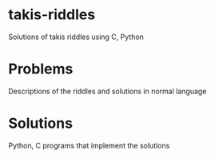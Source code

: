# takis-riddles
Solutions of takis riddles using C, Python 
# Problems
Descriptions of the riddles and solutions in normal language
# Solutions
Python, C programs that implement the solutions


